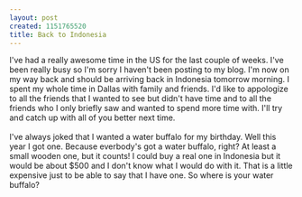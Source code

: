 ```yaml
--- 
layout: post
created: 1151765520
title: Back to Indonesia
---
```

I've had a really awesome time in the US for the last couple of weeks.  I've been really busy so I'm sorry I haven't been posting to my blog.  I'm now on my way back and should be arriving back in Indonesia tomorrow morning.  I spent my whole time in Dallas with family and friends.  I'd like to appologize to all the friends that I wanted to see but didn't have time and to all the friends who I only briefly saw and wanted to spend more time with.  I'll try and catch up with all of you better next time.  <br /><br />I've always joked that I wanted a water buffalo for my birthday.  Well this year I got one.  Because everbody's got a water buffalo, right?  At least a small wooden one, but it counts!  I could buy a real one in Indonesia but it would be about $500 and I don't know what I would do with it.  That is a little expensive just to be able to say that I have one.  So where is your water buffalo?
